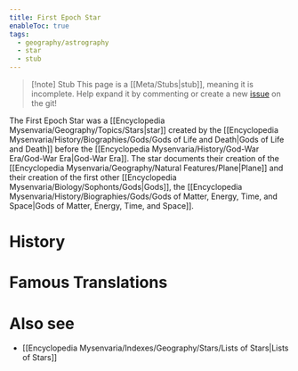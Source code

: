 ```yaml
---
title: First Epoch Star
enableToc: true
tags:
  - geography/astrography
  - star
  - stub
---
```


> [!note] Stub
> This page is a [[Meta/Stubs|stub]], meaning it is incomplete. Help expand it by commenting or create a new [issue](https://github.com/RagtimeGal/quartz--encyclopedia-mysenvaria/issues/new/choose) on the git!

The First Epoch Star was a [[Encyclopedia Mysenvaria/Geography/Topics/Stars|star]] created by the [[Encyclopedia Mysenvaria/History/Biographies/Gods/Gods of Life and Death|Gods of Life and Death]] before the [[Encyclopedia Mysenvaria/History/God-War Era/God-War Era|God-War Era]]. The star documents their creation of the [[Encyclopedia Mysenvaria/Geography/Natural Features/Plane|Plane]] and their creation of the first other [[Encyclopedia Mysenvaria/Biology/Sophonts/Gods|Gods]], the [[Encyclopedia Mysenvaria/History/Biographies/Gods/Gods of Matter, Energy, Time, and Space|Gods of Matter, Energy, Time, and Space]]. 
# History

# Famous Translations

# Also see
- [[Encyclopedia Mysenvaria/Indexes/Geography/Stars/Lists of Stars|Lists of Stars]]
